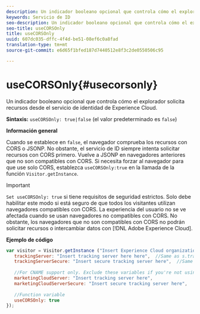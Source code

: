 ```yaml
---
description: Un indicador booleano opcional que controla cómo el explorador solicita recursos desde el servicio de identidad de Experience Cloud.
keywords: Servicio de ID
seo-description: Un indicador booleano opcional que controla cómo el explorador solicita recursos desde el servicio de identidad de Experience Cloud.
seo-title: useCORSOnly
title: useCORSOnly
uuid: 607dc035-dffc-4f4d-be51-08ef6c0a8fad
translation-type: tm+mt
source-git-commit: e6d65f1bfed187d7440512e8f3c2de0550506c95

---
```



# useCORSOnly{#usecorsonly}

Un indicador booleano opcional que controla cómo el explorador solicita recursos desde el servicio de identidad de Experience Cloud.

**Sintaxis:** `useCORSOnly: true|false` (el valor predeterminado es `false`)

**Información general**

Cuando se establece en `false`, el navegador comprueba los recursos con CORS o JSONP. No obstante, el servicio de ID siempre intenta solicitar recursos con CORS primero. Vuelve a JSONP en navegadores anteriores que no son compatibles con CORS. Si necesita forzar al navegador para que use solo CORS, establezca `useCORSOnly:true` en la llamada de la función `Visitor.getInstance`.

>[!IMPORTANT]
>
>`Set useCORSOnly: true` si tiene requisitos de seguridad estrictos. Solo debe habilitar este modo si está seguro de que todos los visitantes utilizan navegadores compatibles con CORS. La experiencia del usuario no se ve afectada cuando se usan navegadores no compatibles con CORS. No obstante, los navegadores que no son compatibles con CORS no podrán solicitar recursos o intercambiar datos con [!DNL Adobe Experience Cloud].

**Ejemplo de código**

```js
var visitor = Visitor.getInstance ("Insert Experience Cloud organization ID here",{ 
   trackingServer: "Insert tracking server here here",  //Same as s.trackingServer 
   trackingServerSecure: "Insert secure tracking server here",  //Same as s.trackingServerSecure 
 
   //For CNAME support only. Exclude these variables if you're not using CNAME 
   marketingCloudServer: "Insert tracking server here", 
   marketingCloudServerSecure: "Insert secure tracking server here", 
 
   //Function variable 
   useCORSOnly: true 
});
```

